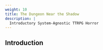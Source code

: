 ```yaml
---
weight: 10
title: The Dungeon Near the Shadow
description: |
  Introductory System-Agnostic TTRPG Horror
---
```

## Introduction
